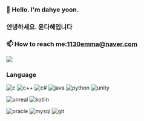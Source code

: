 ###  👋 Hello. I'm dahye yoon.
###   안녕하세요. 윤다혜입니다

<!--
**gesture07/gesture07** is a ✨ _special_ ✨ repository because its `README.md` (this file) appears on your GitHub profile.

Here are some ideas to get you started:


### 🌱 I’m currently learning ...
- 👯 I’m looking to collaborate on ...
- 🤔 I’m looking for help with ...
- 💬 Ask me about ...
- 😄 Pronouns: ...
- ⚡ Fun fact: ...
-->

### 📫 How to reach me:1130emma@naver.com 
<a href="https://gombinimbi.tistory.com" target="_blank"><img src="https://img.shields.io/badge/Tistory-000000?style=plastic&logo=Tistory&logoColor=Red"/></a>


### Language
![c](https://img.shields.io/badge/-c-red)
![c++](https://img.shields.io/badge/-c%2B%2B-orange)
![c#](https://img.shields.io/badge/-c%23-yellow)
![java](https://img.shields.io/badge/-java-brightgreen)
![python](https://img.shields.io/badge/-python-blue)
![unity](https://img.shields.io/badge/-unity-purple)

![unreal](https://img.shields.io/badge/-unreal-red)
![kotlin](https://img.shields.io/badge/-kotlin-orange)

![oracle](https://img.shields.io/badge/-oracle-red)
![mysql](https://img.shields.io/badge/-mysql-orange)
![git](https://img.shields.io/badge/-git-yellow)

